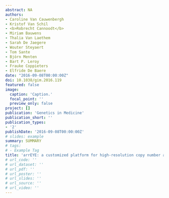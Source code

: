 ```yaml
---
abstract: NA
authors:
- Caroline Van Cauwenbergh
- Kristof Van Schil
- <b>Robrecht Cannoodt</b>
- Miriam Bauwens
- Thalia Van Laethem
- Sarah De Jaegere
- Wouter Steyaert
- Tom Sante
- Björn Menten
- Bart P. Leroy
- Frauke Coppieters
- Elfride De Baere
date: "2016-09-08T00:00:00Z"
doi: 10.1038/gim.2016.119
featured: false
image:
  caption: 'Caption.'
  focal_point: ''
  preview_only: false
project: []
publication: 'Genetics in Medicine'
publication_short: ''
publication_types:
- '2'
publishDate: '2016-09-08T00:00:00Z'
# slides: example
summary: SUMMARY
# tags:
# - Example Tag
title: 'arrEYE: a customized platform for high-resolution copy number analysis of coding and noncoding regions of known and candidate retinal dystrophy genes and retinal noncoding RNAs'
# url_code: ''
# url_dataset: ''
# url_pdf: ''
# url_poster: ''
# url_slides: ''
# url_source: ''
# url_video: ''
---
```

